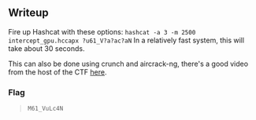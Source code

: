 ## Writeup

Fire up Hashcat with these options: `hashcat -a 3 -m 2500 intercept_gpu.hccapx ?u61_V?a?ac?aN`
In a relatively fast system, this will take about 30 seconds.

This can also be done using crunch and aircrack-ng, there's a good video from the host of the CTF [here](https://youtu.be/nhNAseXLCx4).

### Flag

> `M61_VuLc4N`
